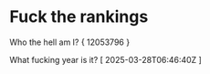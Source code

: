 # Fuck the rankings

Who the hell am I?
{ 12053796 }

What fucking year is it?
[ 2025-03-28T06:46:40Z ]
